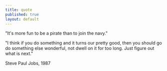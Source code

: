 ```yaml
--- 
title: quote
published: true
layout: default
---
```


"It's more fun to be a pirate than to join the navy."

"I think if you do something and it turns our pretty good, then you should go do something else wonderful, not dwell on it for too long. Just figure out what is next."

Steve Paul Jobs, 1987